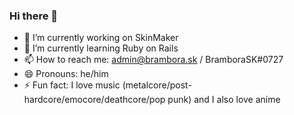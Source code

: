 ### Hi there 👋
- 🔭 I’m currently working on SkinMaker
- 🌱 I’m currently learning Ruby on Rails
- 📫 How to reach me: admin@brambora.sk / BramboraSK#0727
- 😄 Pronouns: he/him
- ⚡ Fun fact: I love music (metalcore/post-hardcore/emocore/deathcore/pop punk) and I also love anime
